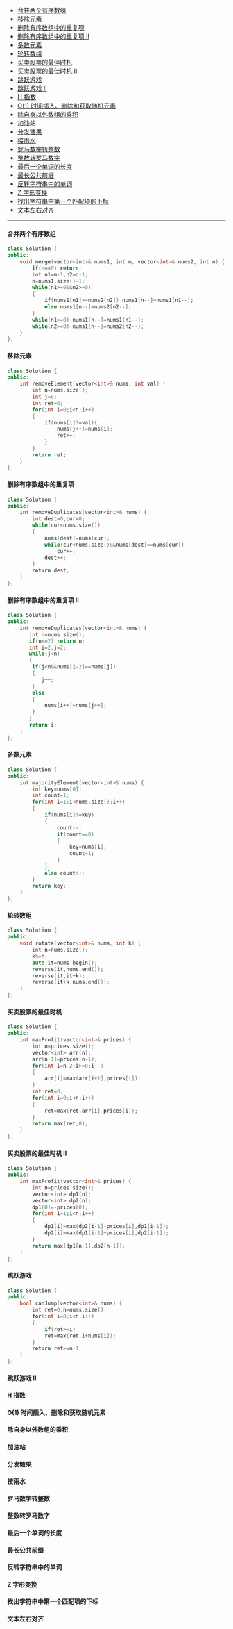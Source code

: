 - [合并两个有序数组](#合并两个有序数组)
- [移除元素](#移除元素)
- [删除有序数组中的重复项](#删除有序数组中的重复项)
- [删除有序数组中的重复项 II](#删除有序数组中的重复项-ii)
- [多数元素](#多数元素)
- [轮转数组](#轮转数组)
- [买卖股票的最佳时机](#买卖股票的最佳时机)
- [买卖股票的最佳时机 II](#买卖股票的最佳时机-ii)
- [跳跃游戏](#跳跃游戏)
- [跳跃游戏 II](#跳跃游戏-ii)
- [H 指数](#h-指数)
- [O(1) 时间插入、删除和获取随机元素](#o1-时间插入删除和获取随机元素)
- [除自身以外数组的乘积](#除自身以外数组的乘积)
- [加油站](#加油站)
- [分发糖果](#分发糖果)
- [接雨水](#接雨水)
- [罗马数字转整数](#罗马数字转整数)
- [整数转罗马数字](#整数转罗马数字)
- [最后一个单词的长度](#最后一个单词的长度)
- [最长公共前缀](#最长公共前缀)
- [反转字符串中的单词](#反转字符串中的单词)
- [Z 字形变换](#z-字形变换)
- [找出字符串中第一个匹配项的下标](#找出字符串中第一个匹配项的下标)
- [文本左右对齐](#文本左右对齐)

---

#### 合并两个有序数组
``` cpp
class Solution {
public:
    void merge(vector<int>& nums1, int m, vector<int>& nums2, int n) {
        if(n==0) return;
        int n1=m-1,n2=n-1;
        n=nums1.size()-1;
        while(n1>=0&&n2>=0)
        {
            if(nums1[n1]>=nums2[n2]) nums1[n--]=nums1[n1--];
            else nums1[n--]=nums2[n2--];
        }
        while(n1>=0) nums1[n--]=nums1[n1--];
        while(n2>=0) nums1[n--]=nums2[n2--];
    }
};
```
#### 移除元素
``` cpp
class Solution {
public:
    int removeElement(vector<int>& nums, int val) {
        int n=nums.size();
        int j=0;
        int ret=0;
        for(int i=0;i<n;i++)
        {
            if(nums[i]!=val){
                nums[j++]=nums[i];
                ret++;
            } 
        }
        return ret;
    }
};
```
#### 删除有序数组中的重复项
``` cpp
class Solution {
public:
    int removeDuplicates(vector<int>& nums) {
        int dest=0,cur=0;
        while(cur<nums.size())
        {
            nums[dest]=nums[cur];
            while(cur<nums.size()&&nums[dest]==nums[cur])
                cur++;
            dest++;
        }
        return dest;
    }
};
```
#### 删除有序数组中的重复项 II
``` cpp
class Solution {
public:
    int removeDuplicates(vector<int>& nums) {
       int n=nums.size();
       if(n<=2) return n;
       int i=2,j=2;
       while(j<n)
       {
        if(j<n&&nums[i-2]==nums[j])
        {
           j++;
        }
        else 
        {
            nums[i++]=nums[j++];
        }
       }
       return i;
    }
};
```
#### 多数元素
``` cpp
class Solution {
public:
    int majorityElement(vector<int>& nums) {
        int key=nums[0];
        int count=1;
        for(int i=1;i<nums.size();i++)
        {
            if(nums[i]!=key)
            {
                count--;
                if(count==0)
                {
                    key=nums[i];
                    count=1;
                }
            }
            else count++;
        }
        return key;
    }
};
```
#### 轮转数组
``` cpp
class Solution {
public:
    void rotate(vector<int>& nums, int k) {
        int n=nums.size();
        k%=n;
        auto it=nums.begin();
        reverse(it,nums.end());
        reverse(it,it+k);
        reverse(it+k,nums.end());
    }
};
```
#### 买卖股票的最佳时机
``` cpp
class Solution {
public:
    int maxProfit(vector<int>& prices) {
        int n=prices.size();
        vector<int> arr(n);
        arr[n-1]=prices[n-1];
        for(int i=n-2;i>=0;i--)
        {
            arr[i]=max(arr[i+1],prices[i]);
        }
        int ret=0;
        for(int i=0;i<n;i++)
        {
            ret=max(ret,arr[i]-prices[i]);
        }
        return max(ret,0);
    }
};
```
#### 买卖股票的最佳时机 II
``` cpp
class Solution {
public:
    int maxProfit(vector<int>& prices) {
        int n=prices.size();
        vector<int> dp1(n);
        vector<int> dp2(n);
        dp1[0]=-prices[0];
        for(int i=1;i<n;i++)
        {
            dp1[i]=max(dp2[i-1]-prices[i],dp1[i-1]);
            dp2[i]=max(dp1[i-1]+prices[i],dp2[i-1]);
        }
        return max(dp1[n-1],dp2[n-1]);
    }
};
```
#### 跳跃游戏
``` cpp
class Solution {
public:
    bool canJump(vector<int>& nums) {
        int ret=0,n=nums.size();
        for(int i=0;i<n;i++)
        {
            if(ret>=i)
            ret=max(ret,i+nums[i]);
        }
        return ret>=n-1;
    }
};
```
#### 跳跃游戏 II
#### H 指数
#### O(1) 时间插入、删除和获取随机元素
#### 除自身以外数组的乘积
#### 加油站
#### 分发糖果
#### 接雨水
#### 罗马数字转整数
#### 整数转罗马数字
#### 最后一个单词的长度
#### 最长公共前缀
#### 反转字符串中的单词
#### Z 字形变换
#### 找出字符串中第一个匹配项的下标
#### 文本左右对齐